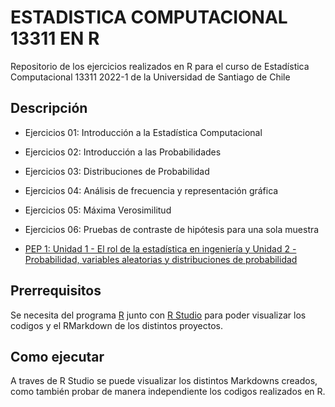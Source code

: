 # ESTADISTICA COMPUTACIONAL 13311 EN R
Repositorio de los ejercicios realizados en R para el curso de Estadística Computacional 13311 2022-1 de la Universidad de Santiago de Chile

## Descripción
* Ejercicios 01: Introducción a la Estadística Computacional
* Ejercicios 02: Introducción a las Probabilidades
* Ejercicios 03: Distribuciones de Probabilidad
* Ejercicios 04: Análisis de frecuencia y representación gráfica
* Ejercicios 05: Máxima Verosimilitud
* Ejercicios 06: Pruebas de contraste de hipótesis para una sola muestra

* [PEP 1: Unidad 1 - El rol de la estadística en ingeniería y Unidad 2 - Probabilidad, variables aleatorias y distribuciones de probabilidad](https://github.com/nic0q/PEP-1-Estadistica-Computacional.git)

## Prerrequisitos
Se necesita del programa [R](https://cran.r-project.org/bin/windows/base/) junto con [R Studio](https://www.rstudio.com/products/rstudio/download/) para poder visualizar los codigos y el RMarkdown de los distintos proyectos.

## Como ejecutar
A traves de R Studio se puede visualizar los distintos Markdowns creados, como también probar de manera independiente los codigos realizados en R.
